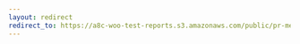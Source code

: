 ```yaml
---
layout: redirect
redirect_to: https://a8c-woo-test-reports.s3.amazonaws.com/public/pr-merge/39556/api/index.html
---
```

